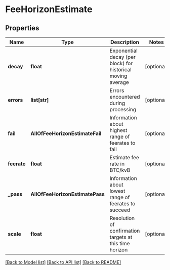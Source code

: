 # FeeHorizonEstimate

## Properties
Name | Type | Description | Notes
------------ | ------------- | ------------- | -------------
**decay** | **float** | Exponential decay (per block) for historical moving average | [optional] 
**errors** | **list[str]** | Errors encountered during processing | [optional] 
**fail** | **AllOfFeeHorizonEstimateFail** | Information about highest range of feerates to fail | [optional] 
**feerate** | **float** | Estimate fee rate in BTC/kvB | [optional] 
**_pass** | **AllOfFeeHorizonEstimatePass** | Information about lowest range of feerates to succeed | [optional] 
**scale** | **float** | Resolution of confirmation targets at this time horizon | [optional] 

[[Back to Model list]](../README.md#documentation-for-models) [[Back to API list]](../README.md#documentation-for-api-endpoints) [[Back to README]](../README.md)

